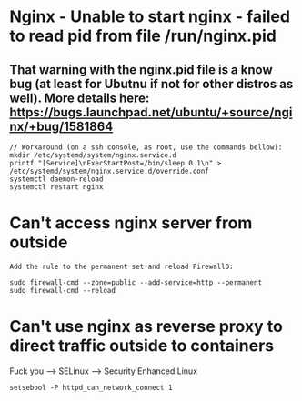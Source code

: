 # Nginx - Unable to start nginx - failed to read pid from file /run/nginx.pid

## That warning with the nginx.pid file is a know bug (at least for Ubutnu if not for other distros as well). More details here: https://bugs.launchpad.net/ubuntu/+source/nginx/+bug/1581864

```
// Workaround (on a ssh console, as root, use the commands bellow):
mkdir /etc/systemd/system/nginx.service.d
printf "[Service]\nExecStartPost=/bin/sleep 0.1\n" > /etc/systemd/system/nginx.service.d/override.conf
systemctl daemon-reload
systemctl restart nginx
```

# Can't access nginx server from outside

```
Add the rule to the permanent set and reload FirewallD:

sudo firewall-cmd --zone=public --add-service=http --permanent
sudo firewall-cmd --reload
```

# Can't use nginx as reverse proxy to direct traffic outside to containers

Fuck you --> SELinux --> Security Enhanced Linux

```
setsebool -P httpd_can_network_connect 1
```